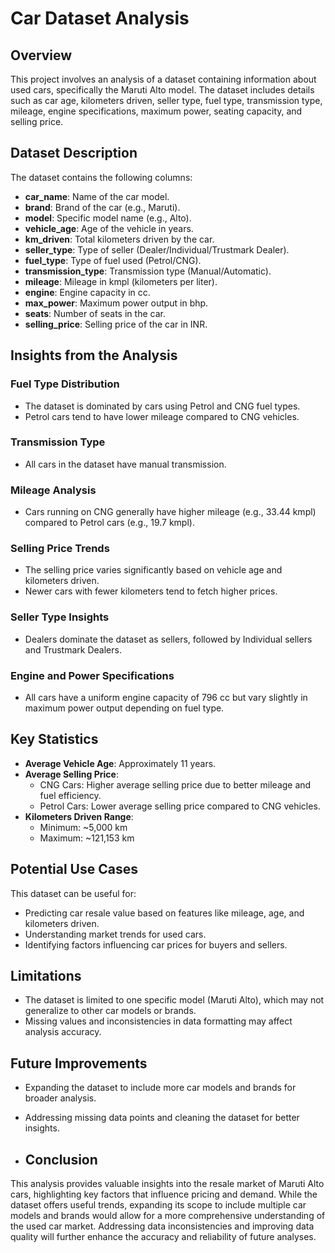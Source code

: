 # Car Dataset Analysis

## Overview
This project involves an analysis of a dataset containing information about used cars, specifically the Maruti Alto model. The dataset includes details such as car age, kilometers driven, seller type, fuel type, transmission type, mileage, engine specifications, maximum power, seating capacity, and selling price.

## Dataset Description
The dataset contains the following columns:

- **car_name**: Name of the car model.
- **brand**: Brand of the car (e.g., Maruti).
- **model**: Specific model name (e.g., Alto).
- **vehicle_age**: Age of the vehicle in years.
- **km_driven**: Total kilometers driven by the car.
- **seller_type**: Type of seller (Dealer/Individual/Trustmark Dealer).
- **fuel_type**: Type of fuel used (Petrol/CNG).
- **transmission_type**: Transmission type (Manual/Automatic).
- **mileage**: Mileage in kmpl (kilometers per liter).
- **engine**: Engine capacity in cc.
- **max_power**: Maximum power output in bhp.
- **seats**: Number of seats in the car.
- **selling_price**: Selling price of the car in INR.

## Insights from the Analysis
### Fuel Type Distribution
- The dataset is dominated by cars using Petrol and CNG fuel types.
- Petrol cars tend to have lower mileage compared to CNG vehicles.

### Transmission Type
- All cars in the dataset have manual transmission.

### Mileage Analysis
- Cars running on CNG generally have higher mileage (e.g., 33.44 kmpl) compared to Petrol cars (e.g., 19.7 kmpl).

### Selling Price Trends
- The selling price varies significantly based on vehicle age and kilometers driven.
- Newer cars with fewer kilometers tend to fetch higher prices.

### Seller Type Insights
- Dealers dominate the dataset as sellers, followed by Individual sellers and Trustmark Dealers.

### Engine and Power Specifications
- All cars have a uniform engine capacity of 796 cc but vary slightly in maximum power output depending on fuel type.

## Key Statistics
- **Average Vehicle Age**: Approximately 11 years.
- **Average Selling Price**:
  - CNG Cars: Higher average selling price due to better mileage and fuel efficiency.
  - Petrol Cars: Lower average selling price compared to CNG vehicles.
- **Kilometers Driven Range**:
  - Minimum: ~5,000 km
  - Maximum: ~121,153 km

## Potential Use Cases
This dataset can be useful for:
- Predicting car resale value based on features like mileage, age, and kilometers driven.
- Understanding market trends for used cars.
- Identifying factors influencing car prices for buyers and sellers.

## Limitations
- The dataset is limited to one specific model (Maruti Alto), which may not generalize to other car models or brands.
- Missing values and inconsistencies in data formatting may affect analysis accuracy.

## Future Improvements
- Expanding the dataset to include more car models and brands for broader analysis.
- Addressing missing data points and cleaning the dataset for better insights.

- ## Conclusion
This analysis provides valuable insights into the resale market of Maruti Alto cars, highlighting key factors that influence pricing and demand. While the dataset offers useful trends, expanding its scope to include multiple car models and brands would allow for a more comprehensive understanding of the used car market. Addressing data inconsistencies and improving data quality will further enhance the accuracy and reliability of future analyses.

